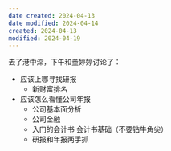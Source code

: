 ```yaml
---
date created: 2024-04-13
date modified: 2024-04-14
created: 2024-04-13
modified: 2024-04-19
---
```

去了港中深，下午和董婷婷讨论了：
+ 应该上哪寻找研报
	+ 新财富排名
+ 应该怎么看懂公司年报
	- 公司基本面分析
	- 公司金融
	- 入门的会计书 会计书基础（不要钻牛角尖）
	- 研报和年报两手抓
